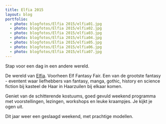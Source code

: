 ```yaml
---
title: Elfia 2015
layout: blog
portfolio:
  - photo: blogfotos/Elfia 2015/elfia01.jpg
  - photo: blogfotos/Elfia 2015/elfia02.jpg
  - photo: blogfotos/Elfia 2015/elfia03.jpg
  - photo: blogfotos/Elfia 2015/elfia04.jpg
  - photo: blogfotos/Elfia 2015/elfia05.jpg
  - photo: blogfotos/Elfia 2015/elfia06.jpg
  - photo: blogfotos/Elfia 2015/elfia07.jpg
---
```


Stap voor een dag in een andere wereld.

De wereld van [Elfia](http://elfia.com). Voorheen Elf Fantasy Fair. Een van de grootste fantasy - eventent waar liefhebbers van fantasy, manga, gothic, history en science fiction bij kasteel de Haar in Haarzuilen bij elkaar komen.

Geniet van de schitterende kostuums, goed gevuld weekend programma met voorstellingen, lezingen, workshops en leuke kraampjes. Je kijkt je ogen uit.

Dit jaar weer een geslaagd weekend, met prachtige modellen.

